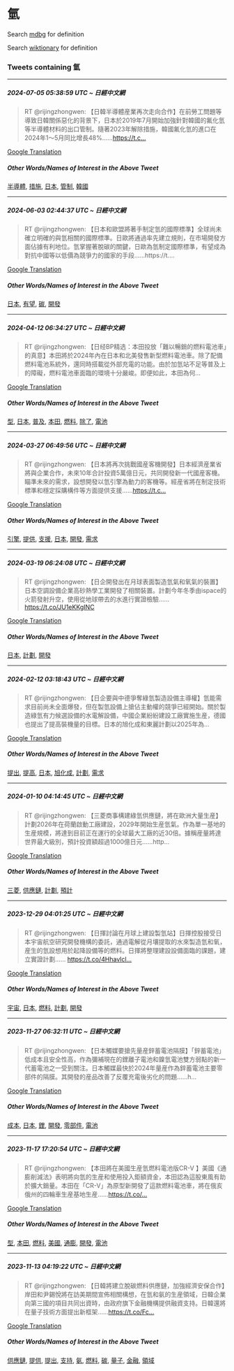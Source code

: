 # 氫

Search [mdbg](https://www.mdbg.net/chinese/dictionary?page=worddict&wdrst=0&wdqb=氫) for definition

Search [wiktionary](https://en.wiktionary.org/wiki/氫) for definition

### Tweets containing 氫

___
##### 2024-07-05 05:38:59 UTC ~ 日經中文網
> RT @rijingzhongwen: 【日韓半導體産業再次走向合作】在前勞工問題等導致日韓關係惡化的背景下，日本於2019年7月開始加強針對韓國的氟化氫等半導體材料的出口管制。隨著2023年解除措施，韓國氟化氫的進口在2024年1～5月同比增長48%……https://t.c…

[Google Translation](https://translate.google.com/?hi=en&tab=TT&sl=zh-CN&tl=en&op=translate&text=RT+%40rijingzhongwen%3A+%E3%80%90%E6%97%A5%E9%9F%93%E5%8D%8A%E5%B0%8E%E9%AB%94%E7%94%A3%E6%A5%AD%E5%86%8D%E6%AC%A1%E8%B5%B0%E5%90%91%E5%90%88%E4%BD%9C%E3%80%91%E5%9C%A8%E5%89%8D%E5%8B%9E%E5%B7%A5%E5%95%8F%E9%A1%8C%E7%AD%89%E5%B0%8E%E8%87%B4%E6%97%A5%E9%9F%93%E9%97%9C%E4%BF%82%E6%83%A1%E5%8C%96%E7%9A%84%E8%83%8C%E6%99%AF%E4%B8%8B%EF%BC%8C%E6%97%A5%E6%9C%AC%E6%96%BC2019%E5%B9%B47%E6%9C%88%E9%96%8B%E5%A7%8B%E5%8A%A0%E5%BC%B7%E9%87%9D%E5%B0%8D%E9%9F%93%E5%9C%8B%E7%9A%84%E6%B0%9F%E5%8C%96%E6%B0%AB%E7%AD%89%E5%8D%8A%E5%B0%8E%E9%AB%94%E6%9D%90%E6%96%99%E7%9A%84%E5%87%BA%E5%8F%A3%E7%AE%A1%E5%88%B6%E3%80%82%E9%9A%A8%E8%91%972023%E5%B9%B4%E8%A7%A3%E9%99%A4%E6%8E%AA%E6%96%BD%EF%BC%8C%E9%9F%93%E5%9C%8B%E6%B0%9F%E5%8C%96%E6%B0%AB%E7%9A%84%E9%80%B2%E5%8F%A3%E5%9C%A82024%E5%B9%B41%EF%BD%9E5%E6%9C%88%E5%90%8C%E6%AF%94%E5%A2%9E%E9%95%B748%25%E2%80%A6%E2%80%A6https%3A%2F%2Ft.c%E2%80%A6)
##### Other Words/Names of Interest in the Above Tweet
[半導體](半導體.md), [措施](措施.md), [日本](日本.md), [管制](管制.md), [韓國](韓國.md)
___
##### 2024-06-03 02:44:37 UTC ~ 日經中文網
> RT @rijingzhongwen: 【日本和歐盟將著手制定氫的國際標準】全球尚未確立明確的與氫相關的國際標準。日歐將通過率先建立規則，在市場開發方面佔據有利地位。氫掌握著脫碳的關鍵，日歐為氫制定國際標準，有望成為對抗中國等以低價為競爭力的國家的手段……https://t.…

[Google Translation](https://translate.google.com/?hi=en&tab=TT&sl=zh-CN&tl=en&op=translate&text=RT+%40rijingzhongwen%3A+%E3%80%90%E6%97%A5%E6%9C%AC%E5%92%8C%E6%AD%90%E7%9B%9F%E5%B0%87%E8%91%97%E6%89%8B%E5%88%B6%E5%AE%9A%E6%B0%AB%E7%9A%84%E5%9C%8B%E9%9A%9B%E6%A8%99%E6%BA%96%E3%80%91%E5%85%A8%E7%90%83%E5%B0%9A%E6%9C%AA%E7%A2%BA%E7%AB%8B%E6%98%8E%E7%A2%BA%E7%9A%84%E8%88%87%E6%B0%AB%E7%9B%B8%E9%97%9C%E7%9A%84%E5%9C%8B%E9%9A%9B%E6%A8%99%E6%BA%96%E3%80%82%E6%97%A5%E6%AD%90%E5%B0%87%E9%80%9A%E9%81%8E%E7%8E%87%E5%85%88%E5%BB%BA%E7%AB%8B%E8%A6%8F%E5%89%87%EF%BC%8C%E5%9C%A8%E5%B8%82%E5%A0%B4%E9%96%8B%E7%99%BC%E6%96%B9%E9%9D%A2%E4%BD%94%E6%93%9A%E6%9C%89%E5%88%A9%E5%9C%B0%E4%BD%8D%E3%80%82%E6%B0%AB%E6%8E%8C%E6%8F%A1%E8%91%97%E8%84%AB%E7%A2%B3%E7%9A%84%E9%97%9C%E9%8D%B5%EF%BC%8C%E6%97%A5%E6%AD%90%E7%82%BA%E6%B0%AB%E5%88%B6%E5%AE%9A%E5%9C%8B%E9%9A%9B%E6%A8%99%E6%BA%96%EF%BC%8C%E6%9C%89%E6%9C%9B%E6%88%90%E7%82%BA%E5%B0%8D%E6%8A%97%E4%B8%AD%E5%9C%8B%E7%AD%89%E4%BB%A5%E4%BD%8E%E5%83%B9%E7%82%BA%E7%AB%B6%E7%88%AD%E5%8A%9B%E7%9A%84%E5%9C%8B%E5%AE%B6%E7%9A%84%E6%89%8B%E6%AE%B5%E2%80%A6%E2%80%A6https%3A%2F%2Ft.%E2%80%A6)
##### Other Words/Names of Interest in the Above Tweet
[日本](日本.md), [有望](有望.md), [碳](碳.md), [開發](開發.md)
___
##### 2024-04-12 06:34:27 UTC ~ 日經中文網
> RT @rijingzhongwen: 【日经BP精选：本田投放「難以暢銷的燃料電池車」的真意】本田將於2024年內在日本和北美發售新型燃料電池車。除了配備燃料電池系統外，還同時搭載從外部充電的功能。由於加氫站不足等普及上的障礙，燃料電池車面臨的環境十分嚴峻。即便如此，本田為何…

[Google Translation](https://translate.google.com/?hi=en&tab=TT&sl=zh-CN&tl=en&op=translate&text=RT+%40rijingzhongwen%3A+%E3%80%90%E6%97%A5%E7%BB%8FBP%E7%B2%BE%E9%80%89%EF%BC%9A%E6%9C%AC%E7%94%B0%E6%8A%95%E6%94%BE%E3%80%8C%E9%9B%A3%E4%BB%A5%E6%9A%A2%E9%8A%B7%E7%9A%84%E7%87%83%E6%96%99%E9%9B%BB%E6%B1%A0%E8%BB%8A%E3%80%8D%E7%9A%84%E7%9C%9F%E6%84%8F%E3%80%91%E6%9C%AC%E7%94%B0%E5%B0%87%E6%96%BC2024%E5%B9%B4%E5%85%A7%E5%9C%A8%E6%97%A5%E6%9C%AC%E5%92%8C%E5%8C%97%E7%BE%8E%E7%99%BC%E5%94%AE%E6%96%B0%E5%9E%8B%E7%87%83%E6%96%99%E9%9B%BB%E6%B1%A0%E8%BB%8A%E3%80%82%E9%99%A4%E4%BA%86%E9%85%8D%E5%82%99%E7%87%83%E6%96%99%E9%9B%BB%E6%B1%A0%E7%B3%BB%E7%B5%B1%E5%A4%96%EF%BC%8C%E9%82%84%E5%90%8C%E6%99%82%E6%90%AD%E8%BC%89%E5%BE%9E%E5%A4%96%E9%83%A8%E5%85%85%E9%9B%BB%E7%9A%84%E5%8A%9F%E8%83%BD%E3%80%82%E7%94%B1%E6%96%BC%E5%8A%A0%E6%B0%AB%E7%AB%99%E4%B8%8D%E8%B6%B3%E7%AD%89%E6%99%AE%E5%8F%8A%E4%B8%8A%E7%9A%84%E9%9A%9C%E7%A4%99%EF%BC%8C%E7%87%83%E6%96%99%E9%9B%BB%E6%B1%A0%E8%BB%8A%E9%9D%A2%E8%87%A8%E7%9A%84%E7%92%B0%E5%A2%83%E5%8D%81%E5%88%86%E5%9A%B4%E5%B3%BB%E3%80%82%E5%8D%B3%E4%BE%BF%E5%A6%82%E6%AD%A4%EF%BC%8C%E6%9C%AC%E7%94%B0%E7%82%BA%E4%BD%95%E2%80%A6)
##### Other Words/Names of Interest in the Above Tweet
[型](型.md), [日本](日本.md), [普及](普及.md), [本田](本田.md), [燃料](燃料.md), [除了](除了.md), [電池](電池.md)
___
##### 2024-03-27 06:49:56 UTC ~ 日經中文網
> RT @rijingzhongwen: 【日本將再次挑戰國産客機開發】日本經濟産業省將與企業合作，未來10年合計投資5萬億日元，共同開發新一代國産客機。瞄準未來的需求，設想開發以氫引擎為動力的客機等。經産省將在制定技術標準和穩定採購構件等方面提供支援……https://t.c…

[Google Translation](https://translate.google.com/?hi=en&tab=TT&sl=zh-CN&tl=en&op=translate&text=RT+%40rijingzhongwen%3A+%E3%80%90%E6%97%A5%E6%9C%AC%E5%B0%87%E5%86%8D%E6%AC%A1%E6%8C%91%E6%88%B0%E5%9C%8B%E7%94%A3%E5%AE%A2%E6%A9%9F%E9%96%8B%E7%99%BC%E3%80%91%E6%97%A5%E6%9C%AC%E7%B6%93%E6%BF%9F%E7%94%A3%E6%A5%AD%E7%9C%81%E5%B0%87%E8%88%87%E4%BC%81%E6%A5%AD%E5%90%88%E4%BD%9C%EF%BC%8C%E6%9C%AA%E4%BE%8610%E5%B9%B4%E5%90%88%E8%A8%88%E6%8A%95%E8%B3%875%E8%90%AC%E5%84%84%E6%97%A5%E5%85%83%EF%BC%8C%E5%85%B1%E5%90%8C%E9%96%8B%E7%99%BC%E6%96%B0%E4%B8%80%E4%BB%A3%E5%9C%8B%E7%94%A3%E5%AE%A2%E6%A9%9F%E3%80%82%E7%9E%84%E6%BA%96%E6%9C%AA%E4%BE%86%E7%9A%84%E9%9C%80%E6%B1%82%EF%BC%8C%E8%A8%AD%E6%83%B3%E9%96%8B%E7%99%BC%E4%BB%A5%E6%B0%AB%E5%BC%95%E6%93%8E%E7%82%BA%E5%8B%95%E5%8A%9B%E7%9A%84%E5%AE%A2%E6%A9%9F%E7%AD%89%E3%80%82%E7%B6%93%E7%94%A3%E7%9C%81%E5%B0%87%E5%9C%A8%E5%88%B6%E5%AE%9A%E6%8A%80%E8%A1%93%E6%A8%99%E6%BA%96%E5%92%8C%E7%A9%A9%E5%AE%9A%E6%8E%A1%E8%B3%BC%E6%A7%8B%E4%BB%B6%E7%AD%89%E6%96%B9%E9%9D%A2%E6%8F%90%E4%BE%9B%E6%94%AF%E6%8F%B4%E2%80%A6%E2%80%A6https%3A%2F%2Ft.c%E2%80%A6)
##### Other Words/Names of Interest in the Above Tweet
[引擎](引擎.md), [提供](提供.md), [支援](支援.md), [日本](日本.md), [開發](開發.md), [需求](需求.md)
___
##### 2024-03-19 06:24:08 UTC ~ 日經中文網
> RT @rijingzhongwen: 【日企開發出在月球表面製造氫氣和氧氣的裝置】日本空調設備企業高砂熱學工業開發了相關裝置。計劃今年冬季由ispace的火箭發射升空，使用從地球帶去的水進行實證檢驗……https://t.co/JU1eKKgINC

[Google Translation](https://translate.google.com/?hi=en&tab=TT&sl=zh-CN&tl=en&op=translate&text=RT+%40rijingzhongwen%3A+%E3%80%90%E6%97%A5%E4%BC%81%E9%96%8B%E7%99%BC%E5%87%BA%E5%9C%A8%E6%9C%88%E7%90%83%E8%A1%A8%E9%9D%A2%E8%A3%BD%E9%80%A0%E6%B0%AB%E6%B0%A3%E5%92%8C%E6%B0%A7%E6%B0%A3%E7%9A%84%E8%A3%9D%E7%BD%AE%E3%80%91%E6%97%A5%E6%9C%AC%E7%A9%BA%E8%AA%BF%E8%A8%AD%E5%82%99%E4%BC%81%E6%A5%AD%E9%AB%98%E7%A0%82%E7%86%B1%E5%AD%B8%E5%B7%A5%E6%A5%AD%E9%96%8B%E7%99%BC%E4%BA%86%E7%9B%B8%E9%97%9C%E8%A3%9D%E7%BD%AE%E3%80%82%E8%A8%88%E5%8A%83%E4%BB%8A%E5%B9%B4%E5%86%AC%E5%AD%A3%E7%94%B1ispace%E7%9A%84%E7%81%AB%E7%AE%AD%E7%99%BC%E5%B0%84%E5%8D%87%E7%A9%BA%EF%BC%8C%E4%BD%BF%E7%94%A8%E5%BE%9E%E5%9C%B0%E7%90%83%E5%B8%B6%E5%8E%BB%E7%9A%84%E6%B0%B4%E9%80%B2%E8%A1%8C%E5%AF%A6%E8%AD%89%E6%AA%A2%E9%A9%97%E2%80%A6%E2%80%A6https%3A%2F%2Ft.co%2FJU1eKKgINC)
##### Other Words/Names of Interest in the Above Tweet
[日本](日本.md), [計劃](計劃.md), [開發](開發.md)
___
##### 2024-02-12 03:18:43 UTC ~ 日經中文網
> RT @rijingzhongwen: 【日企要與中德爭奪綠氫製造設備主導權】氫能需求目前尚未全面爆發，但在製氫設備上搶佔主動權的競爭已經開始。關於製造綠氫有力候選設備的水電解設備，中國企業紛紛建設工廠實施生産，德國也提出了提高裝機量的目標。日本的旭化成和東麗計劃以2025年為…

[Google Translation](https://translate.google.com/?hi=en&tab=TT&sl=zh-CN&tl=en&op=translate&text=RT+%40rijingzhongwen%3A+%E3%80%90%E6%97%A5%E4%BC%81%E8%A6%81%E8%88%87%E4%B8%AD%E5%BE%B7%E7%88%AD%E5%A5%AA%E7%B6%A0%E6%B0%AB%E8%A3%BD%E9%80%A0%E8%A8%AD%E5%82%99%E4%B8%BB%E5%B0%8E%E6%AC%8A%E3%80%91%E6%B0%AB%E8%83%BD%E9%9C%80%E6%B1%82%E7%9B%AE%E5%89%8D%E5%B0%9A%E6%9C%AA%E5%85%A8%E9%9D%A2%E7%88%86%E7%99%BC%EF%BC%8C%E4%BD%86%E5%9C%A8%E8%A3%BD%E6%B0%AB%E8%A8%AD%E5%82%99%E4%B8%8A%E6%90%B6%E4%BD%94%E4%B8%BB%E5%8B%95%E6%AC%8A%E7%9A%84%E7%AB%B6%E7%88%AD%E5%B7%B2%E7%B6%93%E9%96%8B%E5%A7%8B%E3%80%82%E9%97%9C%E6%96%BC%E8%A3%BD%E9%80%A0%E7%B6%A0%E6%B0%AB%E6%9C%89%E5%8A%9B%E5%80%99%E9%81%B8%E8%A8%AD%E5%82%99%E7%9A%84%E6%B0%B4%E9%9B%BB%E8%A7%A3%E8%A8%AD%E5%82%99%EF%BC%8C%E4%B8%AD%E5%9C%8B%E4%BC%81%E6%A5%AD%E7%B4%9B%E7%B4%9B%E5%BB%BA%E8%A8%AD%E5%B7%A5%E5%BB%A0%E5%AF%A6%E6%96%BD%E7%94%9F%E7%94%A3%EF%BC%8C%E5%BE%B7%E5%9C%8B%E4%B9%9F%E6%8F%90%E5%87%BA%E4%BA%86%E6%8F%90%E9%AB%98%E8%A3%9D%E6%A9%9F%E9%87%8F%E7%9A%84%E7%9B%AE%E6%A8%99%E3%80%82%E6%97%A5%E6%9C%AC%E7%9A%84%E6%97%AD%E5%8C%96%E6%88%90%E5%92%8C%E6%9D%B1%E9%BA%97%E8%A8%88%E5%8A%83%E4%BB%A52025%E5%B9%B4%E7%82%BA%E2%80%A6)
##### Other Words/Names of Interest in the Above Tweet
[提出](提出.md), [提高](提高.md), [日本](日本.md), [旭化成](旭化成.md), [計劃](計劃.md), [需求](需求.md)
___
##### 2024-01-10 04:14:45 UTC ~ 日經中文網
> RT @rijingzhongwen: 【三菱商事構建綠氫供應鏈，將在歐洲大量生産】計劃2026年在荷蘭啟動工廠建設，2029年開始生産氫氣。作為單一基地的生産規模，將達到目前正在運行的全球最大工廠的近30倍。據稱産量將達世界最大級別，預計投資額超過1000億日元……http…

[Google Translation](https://translate.google.com/?hi=en&tab=TT&sl=zh-CN&tl=en&op=translate&text=RT+%40rijingzhongwen%3A+%E3%80%90%E4%B8%89%E8%8F%B1%E5%95%86%E4%BA%8B%E6%A7%8B%E5%BB%BA%E7%B6%A0%E6%B0%AB%E4%BE%9B%E6%87%89%E9%8F%88%EF%BC%8C%E5%B0%87%E5%9C%A8%E6%AD%90%E6%B4%B2%E5%A4%A7%E9%87%8F%E7%94%9F%E7%94%A3%E3%80%91%E8%A8%88%E5%8A%832026%E5%B9%B4%E5%9C%A8%E8%8D%B7%E8%98%AD%E5%95%9F%E5%8B%95%E5%B7%A5%E5%BB%A0%E5%BB%BA%E8%A8%AD%EF%BC%8C2029%E5%B9%B4%E9%96%8B%E5%A7%8B%E7%94%9F%E7%94%A3%E6%B0%AB%E6%B0%A3%E3%80%82%E4%BD%9C%E7%82%BA%E5%96%AE%E4%B8%80%E5%9F%BA%E5%9C%B0%E7%9A%84%E7%94%9F%E7%94%A3%E8%A6%8F%E6%A8%A1%EF%BC%8C%E5%B0%87%E9%81%94%E5%88%B0%E7%9B%AE%E5%89%8D%E6%AD%A3%E5%9C%A8%E9%81%8B%E8%A1%8C%E7%9A%84%E5%85%A8%E7%90%83%E6%9C%80%E5%A4%A7%E5%B7%A5%E5%BB%A0%E7%9A%84%E8%BF%9130%E5%80%8D%E3%80%82%E6%93%9A%E7%A8%B1%E7%94%A3%E9%87%8F%E5%B0%87%E9%81%94%E4%B8%96%E7%95%8C%E6%9C%80%E5%A4%A7%E7%B4%9A%E5%88%A5%EF%BC%8C%E9%A0%90%E8%A8%88%E6%8A%95%E8%B3%87%E9%A1%8D%E8%B6%85%E9%81%8E1000%E5%84%84%E6%97%A5%E5%85%83%E2%80%A6%E2%80%A6http%E2%80%A6)
##### Other Words/Names of Interest in the Above Tweet
[三菱](三菱.md), [供應鏈](供應鏈.md), [計劃](計劃.md), [預計](預計.md)
___
##### 2023-12-29 04:01:25 UTC ~ 日經中文網
> RT @rijingzhongwen: 【日揮討論在月球上建設製氫站】日揮控股接受日本宇宙航空研究開發機構的委託，通過電解從月壤提取的水來製造氫和氧，産生的氫設想用於起降設備等的燃料。日揮將整理建設設備面臨的課題，建立實證計劃…… https://t.co/4Hhavlcl…

[Google Translation](https://translate.google.com/?hi=en&tab=TT&sl=zh-CN&tl=en&op=translate&text=RT+%40rijingzhongwen%3A+%E3%80%90%E6%97%A5%E6%8F%AE%E8%A8%8E%E8%AB%96%E5%9C%A8%E6%9C%88%E7%90%83%E4%B8%8A%E5%BB%BA%E8%A8%AD%E8%A3%BD%E6%B0%AB%E7%AB%99%E3%80%91%E6%97%A5%E6%8F%AE%E6%8E%A7%E8%82%A1%E6%8E%A5%E5%8F%97%E6%97%A5%E6%9C%AC%E5%AE%87%E5%AE%99%E8%88%AA%E7%A9%BA%E7%A0%94%E7%A9%B6%E9%96%8B%E7%99%BC%E6%A9%9F%E6%A7%8B%E7%9A%84%E5%A7%94%E8%A8%97%EF%BC%8C%E9%80%9A%E9%81%8E%E9%9B%BB%E8%A7%A3%E5%BE%9E%E6%9C%88%E5%A3%A4%E6%8F%90%E5%8F%96%E7%9A%84%E6%B0%B4%E4%BE%86%E8%A3%BD%E9%80%A0%E6%B0%AB%E5%92%8C%E6%B0%A7%EF%BC%8C%E7%94%A3%E7%94%9F%E7%9A%84%E6%B0%AB%E8%A8%AD%E6%83%B3%E7%94%A8%E6%96%BC%E8%B5%B7%E9%99%8D%E8%A8%AD%E5%82%99%E7%AD%89%E7%9A%84%E7%87%83%E6%96%99%E3%80%82%E6%97%A5%E6%8F%AE%E5%B0%87%E6%95%B4%E7%90%86%E5%BB%BA%E8%A8%AD%E8%A8%AD%E5%82%99%E9%9D%A2%E8%87%A8%E7%9A%84%E8%AA%B2%E9%A1%8C%EF%BC%8C%E5%BB%BA%E7%AB%8B%E5%AF%A6%E8%AD%89%E8%A8%88%E5%8A%83%E2%80%A6%E2%80%A6+https%3A%2F%2Ft.co%2F4Hhavlcl%E2%80%A6)
##### Other Words/Names of Interest in the Above Tweet
[宇宙](宇宙.md), [日本](日本.md), [燃料](燃料.md), [計劃](計劃.md), [開發](開發.md)
___
##### 2023-11-27 06:32:11 UTC ~ 日經中文網
> RT @rijingzhongwen: 【日本觸媒要搶先量産鋅蓄電池隔膜】「鋅蓄電池」低成本且安全性高，作為彌補現在的鋰離子電池和鎳氫電池雙方弱點的新一代蓄電池之一受到關注。日本觸媒最快於2024年量産作為鋅蓄電池主要零部件的隔膜。其開發的産品改善了反覆充電後劣化的問題……h…

[Google Translation](https://translate.google.com/?hi=en&tab=TT&sl=zh-CN&tl=en&op=translate&text=RT+%40rijingzhongwen%3A+%E3%80%90%E6%97%A5%E6%9C%AC%E8%A7%B8%E5%AA%92%E8%A6%81%E6%90%B6%E5%85%88%E9%87%8F%E7%94%A3%E9%8B%85%E8%93%84%E9%9B%BB%E6%B1%A0%E9%9A%94%E8%86%9C%E3%80%91%E3%80%8C%E9%8B%85%E8%93%84%E9%9B%BB%E6%B1%A0%E3%80%8D%E4%BD%8E%E6%88%90%E6%9C%AC%E4%B8%94%E5%AE%89%E5%85%A8%E6%80%A7%E9%AB%98%EF%BC%8C%E4%BD%9C%E7%82%BA%E5%BD%8C%E8%A3%9C%E7%8F%BE%E5%9C%A8%E7%9A%84%E9%8B%B0%E9%9B%A2%E5%AD%90%E9%9B%BB%E6%B1%A0%E5%92%8C%E9%8E%B3%E6%B0%AB%E9%9B%BB%E6%B1%A0%E9%9B%99%E6%96%B9%E5%BC%B1%E9%BB%9E%E7%9A%84%E6%96%B0%E4%B8%80%E4%BB%A3%E8%93%84%E9%9B%BB%E6%B1%A0%E4%B9%8B%E4%B8%80%E5%8F%97%E5%88%B0%E9%97%9C%E6%B3%A8%E3%80%82%E6%97%A5%E6%9C%AC%E8%A7%B8%E5%AA%92%E6%9C%80%E5%BF%AB%E6%96%BC2024%E5%B9%B4%E9%87%8F%E7%94%A3%E4%BD%9C%E7%82%BA%E9%8B%85%E8%93%84%E9%9B%BB%E6%B1%A0%E4%B8%BB%E8%A6%81%E9%9B%B6%E9%83%A8%E4%BB%B6%E7%9A%84%E9%9A%94%E8%86%9C%E3%80%82%E5%85%B6%E9%96%8B%E7%99%BC%E7%9A%84%E7%94%A3%E5%93%81%E6%94%B9%E5%96%84%E4%BA%86%E5%8F%8D%E8%A6%86%E5%85%85%E9%9B%BB%E5%BE%8C%E5%8A%A3%E5%8C%96%E7%9A%84%E5%95%8F%E9%A1%8C%E2%80%A6%E2%80%A6h%E2%80%A6)
##### Other Words/Names of Interest in the Above Tweet
[成本](成本.md), [日本](日本.md), [鋰](鋰.md), [開發](開發.md), [零部件](零部件.md), [電池](電池.md)
___
##### 2023-11-17 17:20:54 UTC ~ 日經中文網
> RT @rijingzhongwen: 【本田將在美國生産氫燃料電池版CR-V 】美國《通膨削減法》表明將向氫的生産和使用投入鉅額資金，本田認為這股東風有助於擴大銷量。本田在「CR-V」為原型新開發了這款燃料電池車，將在俄亥俄州的四輪車生産基地生産……https://t.co/…

[Google Translation](https://translate.google.com/?hi=en&tab=TT&sl=zh-CN&tl=en&op=translate&text=RT+%40rijingzhongwen%3A+%E3%80%90%E6%9C%AC%E7%94%B0%E5%B0%87%E5%9C%A8%E7%BE%8E%E5%9C%8B%E7%94%9F%E7%94%A3%E6%B0%AB%E7%87%83%E6%96%99%E9%9B%BB%E6%B1%A0%E7%89%88CR-V+%E3%80%91%E7%BE%8E%E5%9C%8B%E3%80%8A%E9%80%9A%E8%86%A8%E5%89%8A%E6%B8%9B%E6%B3%95%E3%80%8B%E8%A1%A8%E6%98%8E%E5%B0%87%E5%90%91%E6%B0%AB%E7%9A%84%E7%94%9F%E7%94%A3%E5%92%8C%E4%BD%BF%E7%94%A8%E6%8A%95%E5%85%A5%E9%89%85%E9%A1%8D%E8%B3%87%E9%87%91%EF%BC%8C%E6%9C%AC%E7%94%B0%E8%AA%8D%E7%82%BA%E9%80%99%E8%82%A1%E6%9D%B1%E9%A2%A8%E6%9C%89%E5%8A%A9%E6%96%BC%E6%93%B4%E5%A4%A7%E9%8A%B7%E9%87%8F%E3%80%82%E6%9C%AC%E7%94%B0%E5%9C%A8%E3%80%8CCR-V%E3%80%8D%E7%82%BA%E5%8E%9F%E5%9E%8B%E6%96%B0%E9%96%8B%E7%99%BC%E4%BA%86%E9%80%99%E6%AC%BE%E7%87%83%E6%96%99%E9%9B%BB%E6%B1%A0%E8%BB%8A%EF%BC%8C%E5%B0%87%E5%9C%A8%E4%BF%84%E4%BA%A5%E4%BF%84%E5%B7%9E%E7%9A%84%E5%9B%9B%E8%BC%AA%E8%BB%8A%E7%94%9F%E7%94%A3%E5%9F%BA%E5%9C%B0%E7%94%9F%E7%94%A3%E2%80%A6%E2%80%A6https%3A%2F%2Ft.co%2F%E2%80%A6)
##### Other Words/Names of Interest in the Above Tweet
[型](型.md), [本田](本田.md), [燃料](燃料.md), [美國](美國.md), [通膨](通膨.md), [開發](開發.md), [電池](電池.md)
___
##### 2023-11-13 04:19:22 UTC ~ 日經中文網
> RT @rijingzhongwen: 【日韓將建立脫碳燃料供應鏈，加強經濟安保合作】岸田和尹錫悅將在訪美期間宣佈相關構想，在氫和氨的生産領域，日韓企業向第三國的項目共同出資時，由政府旗下金融機構提供融資支持。日韓還將在量子技術方面提出新框架……https://t.co/Fc…

[Google Translation](https://translate.google.com/?hi=en&tab=TT&sl=zh-CN&tl=en&op=translate&text=RT+%40rijingzhongwen%3A+%E3%80%90%E6%97%A5%E9%9F%93%E5%B0%87%E5%BB%BA%E7%AB%8B%E8%84%AB%E7%A2%B3%E7%87%83%E6%96%99%E4%BE%9B%E6%87%89%E9%8F%88%EF%BC%8C%E5%8A%A0%E5%BC%B7%E7%B6%93%E6%BF%9F%E5%AE%89%E4%BF%9D%E5%90%88%E4%BD%9C%E3%80%91%E5%B2%B8%E7%94%B0%E5%92%8C%E5%B0%B9%E9%8C%AB%E6%82%85%E5%B0%87%E5%9C%A8%E8%A8%AA%E7%BE%8E%E6%9C%9F%E9%96%93%E5%AE%A3%E4%BD%88%E7%9B%B8%E9%97%9C%E6%A7%8B%E6%83%B3%EF%BC%8C%E5%9C%A8%E6%B0%AB%E5%92%8C%E6%B0%A8%E7%9A%84%E7%94%9F%E7%94%A3%E9%A0%98%E5%9F%9F%EF%BC%8C%E6%97%A5%E9%9F%93%E4%BC%81%E6%A5%AD%E5%90%91%E7%AC%AC%E4%B8%89%E5%9C%8B%E7%9A%84%E9%A0%85%E7%9B%AE%E5%85%B1%E5%90%8C%E5%87%BA%E8%B3%87%E6%99%82%EF%BC%8C%E7%94%B1%E6%94%BF%E5%BA%9C%E6%97%97%E4%B8%8B%E9%87%91%E8%9E%8D%E6%A9%9F%E6%A7%8B%E6%8F%90%E4%BE%9B%E8%9E%8D%E8%B3%87%E6%94%AF%E6%8C%81%E3%80%82%E6%97%A5%E9%9F%93%E9%82%84%E5%B0%87%E5%9C%A8%E9%87%8F%E5%AD%90%E6%8A%80%E8%A1%93%E6%96%B9%E9%9D%A2%E6%8F%90%E5%87%BA%E6%96%B0%E6%A1%86%E6%9E%B6%E2%80%A6%E2%80%A6https%3A%2F%2Ft.co%2FFc%E2%80%A6)
##### Other Words/Names of Interest in the Above Tweet
[供應鏈](供應鏈.md), [提供](提供.md), [提出](提出.md), [支持](支持.md), [氨](氨.md), [燃料](燃料.md), [碳](碳.md), [量子](量子.md), [金融](金融.md), [領域](領域.md)
